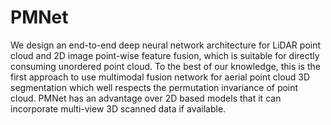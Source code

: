 # PMNet
We design an end-to-end deep neural network architecture for LiDAR point cloud and 2D image point-wise feature fusion, which is suitable for directly consuming unordered point cloud. To the best of our knowledge, this is the first approach to use multimodal fusion network for aerial point cloud 3D segmentation which well respects the permutation invariance of point cloud. PMNet has an advantage over 2D based models that it can incorporate multi-view 3D scanned data if available.
